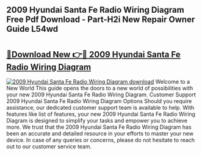 ## 2009 Hyundai Santa Fe Radio Wiring Diagram Free Pdf Download - Part-H2i New Repair Owner Guide L54wd

# <h2><a href="http://dfmqzd.blite.top/?on=2009+Hyundai+Santa+Fe+Radio+Wiring+Diagram">🔗Download New 👉🔴 2009 Hyundai Santa Fe Radio Wiring Diagram</a></h2>

[![2009 Hyundai Santa Fe Radio Wiring Diagram download](https://i.imgur.com/lujVjoI.png)](http://dfmqzd.blite.top/?on=2009+Hyundai+Santa+Fe+Radio+Wiring+Diagram)
Welcome to a New World This guide opens the doors to a new world of possibilities with your new 2009 Hyundai Santa Fe Radio Wiring Diagram. Customer Support 2009 Hyundai Santa Fe Radio Wiring Diagram Options Should you require assistance, our dedicated customer support team is available to help. With features like list of features, your new 2009 Hyundai Santa Fe Radio Wiring Diagram is designed to simplify your tasks and empower you to achieve more. We trust that the 2009 Hyundai Santa Fe Radio Wiring Diagram has been an accurate and detailed resource in your efforts to master your new device. In case of any queries or concerns, please do not hesitate to reach out to our customer service team.
